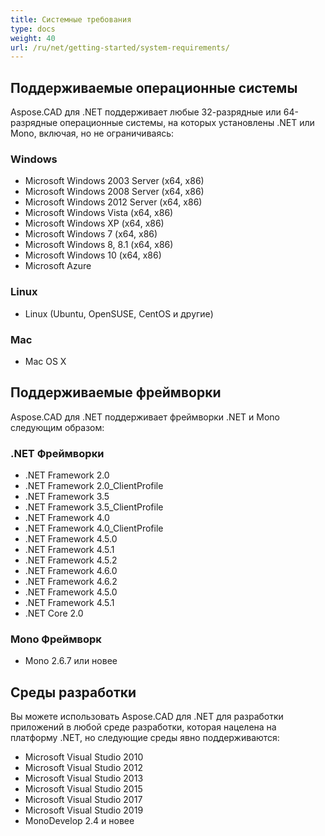 ```yaml
---
title: Системные требования
type: docs
weight: 40
url: /ru/net/getting-started/system-requirements/
---
```


## **Поддерживаемые операционные системы**

Aspose.CAD для .NET поддерживает любые 32-разрядные или 64-разрядные операционные системы, на которых установлены .NET или Mono, включая, но не ограничиваясь:

### **Windows**

- Microsoft Windows 2003 Server (x64, x86)
- Microsoft Windows 2008 Server (x64, x86)
- Microsoft Windows 2012 Server (x64, x86)
- Microsoft Windows Vista (x64, x86)
- Microsoft Windows XP (x64, x86)
- Microsoft Windows 7 (x64, x86)
- Microsoft Windows 8, 8.1 (x64, x86)
- Microsoft Windows 10 (x64, x86)
- Microsoft Azure

### **Linux**

- Linux (Ubuntu, OpenSUSE, CentOS и другие)

### **Mac**

- Mac OS X

## **Поддерживаемые фреймворки**

Aspose.CAD для .NET поддерживает фреймворки .NET и Mono следующим образом:

### **.NET Фреймворки**

- .NET Framework 2.0
- .NET Framework 2.0_ClientProfile
- .NET Framework 3.5
- .NET Framework 3.5_ClientProfile
- .NET Framework 4.0
- .NET Framework 4.0_ClientProfile
- .NET Framework 4.5.0
- .NET Framework 4.5.1
- .NET Framework 4.5.2
- .NET Framework 4.6.0
- .NET Framework 4.6.2
- .NET Framework 4.5.0
- .NET Framework 4.5.1
- .NET Core 2.0

### **Mono Фреймворк**

- Mono 2.6.7 или новее

## **Среды разработки**

Вы можете использовать Aspose.CAD для .NET для разработки приложений в любой среде разработки, которая нацелена на платформу .NET, но следующие среды явно поддерживаются:

- Microsoft Visual Studio 2010
- Microsoft Visual Studio 2012
- Microsoft Visual Studio 2013
- Microsoft Visual Studio 2015
- Microsoft Visual Studio 2017
- Microsoft Visual Studio 2019
- MonoDevelop 2.4 и новее
